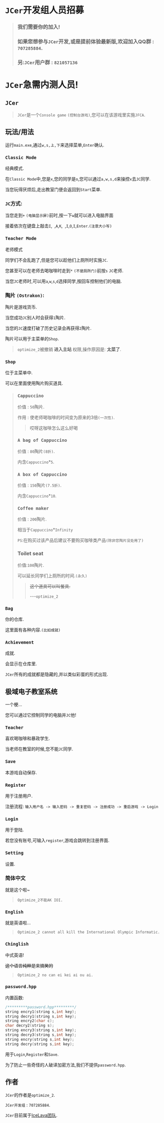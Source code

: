 # `JCer`开发组人员招募

>### 我们需要你的加入!
>
>### 如果您想参与`JCer`开发,或是提前体验最新版,欢迎加入QQ群 : `707285884`.
>
>### 另:`JCer`用户群 : `821057136`

# `JCer`急需内测人员!

## `JCer`

> `JCer`是一个`Console game` `(控制台游戏)`,您可以在该游戏里实施`JFCA`.

## 玩法/用法

运行`main.exe`,通过`w,s,上,下`来选择菜单,`Enter`确认.

### `Classic Mode`

经典模式.

在`Classic Mode`中,您是`x`,您的同学是`o`,您可以通过`a,w,s,d`来操控`x`去`JC`同学.

当您玩得厌烦后,走出教室门便会返回到`Start`菜单.

### `JC`方式:

当您走到`+` `(电脑显示屏)`前时,按一下`w`就可以进入电脑界面

接着依次在键盘上敲击`I`,` `,`A`,`K`,` `,`I`,`O`,`I`,`Enter`.`(注意大小写)`

### `Teacher Mode`

老师模式

同学们不会乱跑了,但是您可以趁他们上厕所时实施`JC`.

您甚至可以在老师去喝咖啡时走到`*` `(不是厕所门)`前按`s` `JC`老师.

当您`JC`老师时,可以用`a`,`w`,`s`,`d`选择同学,按回车控制他们的电脑.

### 陶片 `(Ostrakon)`:

陶片是游戏货币.

当您成功`JC`别人时会获得`1`陶片.

当您的`JC`速度打破了历史记录会再获得`2`陶片.

陶片可以用于主菜单的`Shop`.

>`optimize_2`被撤销 **进入主站** 权限,操作原因是: **太菜了**.

### `Shop`

位于主菜单中.

可以在里面使用陶片购买道具.

>### `Cappuccino`
>
>价值 : `50`陶片.
>
>作用 : 使老师喝咖啡的时间变为原来的3倍`(一次性)`.
>
>>哎呀这咖啡怎么这么好喝
>
>### `A bag of Cappuccino`
>
>价值 : `80`陶片`(8折)`.
>
>内含`Cappuccino`*`5`.
>
>### `A box of Cappuccino`
>
>价值 : `150`陶片`(7.5折)`.
>
>内含`Cappuccino`*`10`.
>
>### `Coffee maker`
>
>价值 : `200`陶片.
>
>相当于`Cappuccino`*`Infinity`
>
>`PS`:在购买过该产品后建议不要购买咖啡类产品`(除非您陶片没处用了)`
>
>### Toilet seat
>
>价值:`100`陶片.
>
>可以延长同学们上厕所的时间.`(永久)`
>
>>~~这个道具可以叫餐具.~~
>>
>>---`optimize_2`

### `Bag`

你的仓库.

这里面有各种内容.`(比如成就)`

### `Achievement`

成就.

会显示在仓库里.

`JCer`所有的成就都是隐藏的,并以类似彩蛋的形式出现.

## 极域电子教室系统

一个梗...

您可以通过它控制同学的电脑并`JC`他!

### `Teacher`

喜欢喝咖啡和暴政学生.

当老师在教室的时候,您不能`JC`同学.

### `Save`

本游戏自动保存.

### `Register`

用于注册用户.

注册流程: `输入用户名 -> 输入密码 -> 重复密码 -> 注册成功 -> 重启游戏 -> Login`

### `Login`

用于登陆.

若您没有账号,可输入`register`,游戏会跳转到注册界面.

### `Setting`

设置.

### 简体中文

就是这个啦~

>`Optimize_2不能AK IOI.`

### `English`

就是英语啦...

>`Optimize_2 cannot all kill the International Olympic Informatic.`

### `Chinglish`

中式英语!

~~这个语言纯粹是来搞笑的~~

>`Optimize_2 no can ei kei ai ou ai.`

### `password.hpp`

内置函数:

```cpp
/*********password.hpp*********/
string encry1(string s,int key);
string decry1(string s,int key);
string encry2(char c);
char decry2(string s);
string encry3(string s,int key);
string decry3(string s,int key);
string encry(string s,int key);
string decry(string s,int key);
```

用于`Login`,`Register`和`Save`.

为了防止一些奇怪的人破译加密方法,我们不提供`password.hpp`.

## 作者

`JCer`的作者是`optimize_2`.

`JCer开发组` : `707285884`.

`JCer`目前属于[IceLava团队](http://icelava.top).